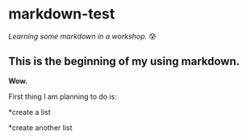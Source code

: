 # markdown-test
*Learning some markdown in a workshop.* :cold_sweat:

## This is the beginning of my using markdown. 
**Wow.**

First thing I am planning to do is:

*create a list

*create another list
